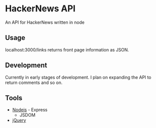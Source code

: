 # HackerNews API
An API for HackerNews written in node

## Usage

localhost:3000/links returns front page information as JSON.

## Development

Currently in early stages of development. I plan on expanding the API to return comments and so on.

## Tools 

 - [Nodejs](http://nodejs.org/) 	- Express
 	- JSDOM
 - [jQuery](http://jquery.com/)
